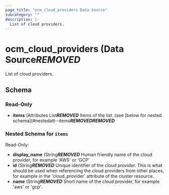 ```yaml
---
page_title: "ocm_cloud_providers Data Source"
subcategory: ""
description: |-
  List of cloud providers.
---
```


# ocm_cloud_providers (Data Source***REMOVED***

List of cloud providers.

<!-- schema generated by tfplugindocs -->
## Schema

### Read-Only

- **items** (Attributes List***REMOVED*** Items of the list. (see [below for nested schema](#nestedatt--items***REMOVED******REMOVED***

<a id="nestedatt--items"></a>
### Nested Schema for `items`

Read-Only:

- **display_name** (String***REMOVED*** Human friendly name of the cloud provider, for example 'AWS' or 'GCP'
- **id** (String***REMOVED*** Unique identifier of the cloud provider. This is what should be used when referencing the cloud providers from other places, for example in the 'cloud_provider' attribute of the cluster resource.
- **name** (String***REMOVED*** Short name of the cloud provider, for example 'aws' or 'gcp'.


